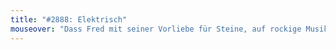 ```yaml
---
title: "#2888: Elektrisch"
mouseover: "Dass Fred mit seiner Vorliebe für Steine, auf rockige Musik steht, sollte nicht überraschen."
---
```

